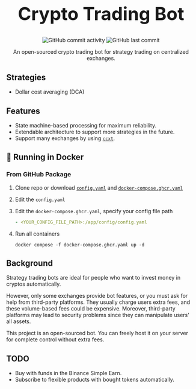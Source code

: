 <h1 align="center" style="font-size: 48px;">
  Crypto Trading Bot
</h1>

<p align="center">
  <img alt="GitHub commit activity" src="https://img.shields.io/github/commit-activity/m/Hanssen0/crypto-trade-bot">
  <img alt="GitHub last commit" src="https://img.shields.io/github/last-commit/Hanssen0/crypto-trade-bot/master">
</p>

<p align="center">
  An open-sourced crypto trading bot for strategy trading on centralized exchanges.
</p>

## Strategies

* Dollar cost averaging (DCA)

## Features

* State machine-based processing for maximum reliability.
* Extendable architecture to support more strategies in the future.
* Support many exchanges by using [`ccxt`](https://github.com/ccxt/ccxt).

## 🐋 Running in Docker

### From GitHub Package

1. Clone repo or download [`config.yaml`](./config/config.yaml) and [`docker-compose.ghcr.yaml`](./docker-compose.ghcr.yaml)
2. Edit the `config.yaml`
3. Edit the `docker-compose.ghcr.yaml`, specify your config file path

    ``` yaml
    - <YOUR_CONFIG_FILE_PATH>:/app/config/config.yaml
    ```

4. Run all containers

     ```shell
     docker compose -f docker-compose.ghcr.yaml up -d
     ```

## Background

Strategy trading bots are ideal for people who want to invest money in cryptos automatically.

However, only some exchanges provide bot features, or you must ask for help from third-party platforms. They usually charge users extra fees, and these volume-based fees could be expensive. Moreover, third-party platforms may lead to security problems since they can manipulate users' all assets.

This project is an open-sourced bot. You can freely host it on your server for complete control without extra fees.

## TODO

* Buy with funds in the Binance Simple Earn.
* Subscribe to flexible products with bought tokens automatically.